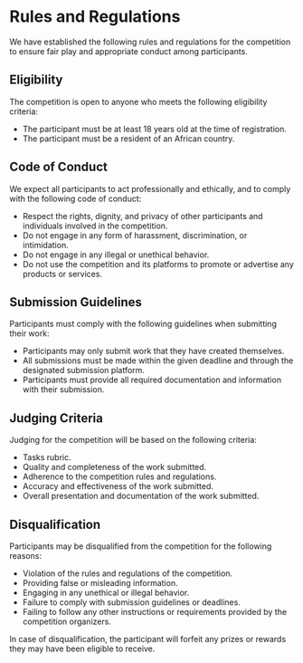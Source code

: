 # Rules and Regulations

We have established the following rules and regulations for the competition to ensure fair play and appropriate conduct among participants.

## Eligibility

The competition is open to anyone who meets the following eligibility criteria:

* The participant must be at least 18 years old at the time of registration.
* The participant must be a resident of an African country.

## Code of Conduct

We expect all participants to act professionally and ethically, and to comply with the following code of conduct:

* Respect the rights, dignity, and privacy of other participants and individuals involved in the competition.
* Do not engage in any form of harassment, discrimination, or intimidation.
* Do not engage in any illegal or unethical behavior.
* Do not use the competition and its platforms to promote or advertise any products or services.

## Submission Guidelines

Participants must comply with the following guidelines when submitting their work:

* Participants may only submit work that they have created themselves.
* All submissions must be made within the given deadline and through the designated submission platform.
* Participants must provide all required documentation and information with their submission.


## Judging Criteria

Judging for the competition will be based on the following criteria:

* Tasks rubric.
* Quality and completeness of the work submitted.
* Adherence to the competition rules and regulations.
* Accuracy and effectiveness of the work submitted.
* Overall presentation and documentation of the work submitted.

## Disqualification

Participants may be disqualified from the competition for the following reasons:

* Violation of the rules and regulations of the competition.
* Providing false or misleading information.
* Engaging in any unethical or illegal behavior.
* Failure to comply with submission guidelines or deadlines.
* Failing to follow any other instructions or requirements provided by the competition organizers.

In case of disqualification, the participant will forfeit any prizes or rewards they may have been eligible to receive.
